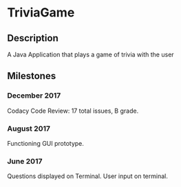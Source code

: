 # TriviaGame

## Description
A Java Application that plays a game of trivia with the user

## Milestones


### December 2017
Codacy Code Review: 17 total issues, B grade. 

### August 2017
Functioning GUI prototype.

### June 2017
Questions displayed on Terminal. User input on terminal.



